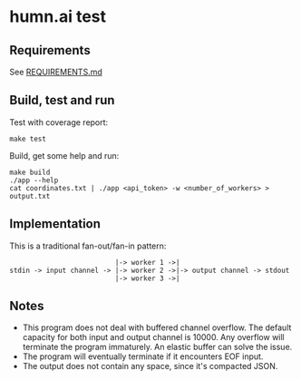 # humn.ai test

## Requirements

See [REQUIREMENTS.md](REQUIREMENTS.md)

## Build, test and run

Test with coverage report:

```shell
make test
```

Build, get some help and run:

```shell
make build
./app --help
cat coordinates.txt | ./app <api_token> -w <number_of_workers> > output.txt
```

## Implementation

This is a traditional fan-out/fan-in pattern:

```
                          |-> worker 1 ->|
stdin -> input channel -> |-> worker 2 ->|-> output channel -> stdout 
                          |-> worker 3 ->|
```

## Notes

* This program does not deal with buffered channel overflow. The default capacity for both input and output channel 
  is 10000. Any overflow will terminate the program immaturely. An elastic buffer can solve the issue.
* The program will eventually terminate if it encounters EOF input.
* The output does not contain any space, since it's compacted JSON.
